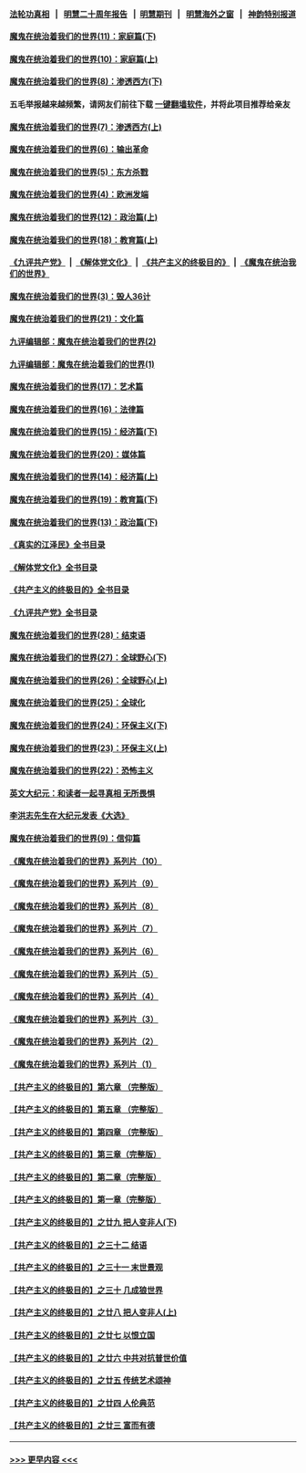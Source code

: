 #### [法轮功真相](https://github.com/gfw-breaker/truth/blob/master/README.md?t=0) &nbsp;&nbsp;|&nbsp;&nbsp; [明慧二十周年报告](https://github.com/gfw-breaker/mh-reports/blob/master/README.md?t=0) &nbsp;&nbsp;|&nbsp;&nbsp;[明慧期刊](https://github.com/gfw-breaker/mh-qikan) &nbsp;&nbsp;|&nbsp;&nbsp; [明慧海外之窗](https://github.com/gfw-breaker/mh-news/blob/master/README.md?t=0) &nbsp;&nbsp;|&nbsp;&nbsp; [神韵特别报道](https://github.com/gfw-breaker/mh-news/blob/master/shenyun.md?t=0)
#### [魔鬼在统治着我们的世界(11)：家庭篇(下)](../pages/nsc422/n10440961.md?t=01130043) 
#### [魔鬼在统治着我们的世界(10)：家庭篇(上)](../pages/nsc422/n10435448.md?t=01130043) 
#### [魔鬼在统治着我们的世界(8)：渗透西方(下)](../pages/nsc422/n10429603.md?t=01130043) 
#### 五毛举报越来越频繁，请网友们前往下载 [一键翻墙软件](https://github.com/gfw-breaker/ssr-accounts)，并将此项目推荐给亲友
#### [魔鬼在统治着我们的世界(7)：渗透西方(上)](../pages/nsc422/n10426013.md?t=01130043) 
#### [魔鬼在统治着我们的世界(6)：输出革命](../pages/nsc422/n10421536.md?t=01130043) 
#### [魔鬼在统治着我们的世界(5)：东方杀戮](../pages/nsc422/n10417707.md?t=01130043) 
#### [魔鬼在统治着我们的世界(4)：欧洲发端](../pages/nsc422/n10414890.md?t=01130043) 
#### [魔鬼在统治着我们的世界(12)：政治篇(上)](../pages/nsc422/n10444576.md?t=01130043) 
#### [魔鬼在统治着我们的世界(18)：教育篇(上)](../pages/nsc422/n10526970.md?t=01130043) 
#### [《九评共产党》](https://github.com/begood0513/9ping.md/blob/master/README.md) &nbsp;|&nbsp; [《解体党文化》](../../../../jtdwh.md/blob/master/README.md)  &nbsp;|&nbsp; [《共产主义的终极目的》](../../../../gczydzjmd.md/blob/master/README.md) &nbsp;|&nbsp; [《魔鬼在统治我们的世界》](../../../../mgztzwmdsj.md/blob/master/README.md) 
#### [魔鬼在统治着我们的世界(3)：毁人36计](../pages/nsc422/n10411583.md?t=01130043) 
#### [魔鬼在统治着我们的世界(21)：文化篇](../pages/nsc422/n10597706.md?t=01130043) 
#### [九评编辑部：魔鬼在统治着我们的世界(2)](../pages/nsc422/n10410036.md?t=01130043) 
#### [九评编辑部：魔鬼在统治着我们的世界(1)](../pages/nsc422/n10406825.md?t=01130043) 
#### [魔鬼在统治着我们的世界(17)：艺术篇](../pages/nsc422/n10499093.md?t=01130043) 
#### [魔鬼在统治着我们的世界(16)：法律篇](../pages/nsc422/n10485969.md?t=01130043) 
#### [魔鬼在统治着我们的世界(15)：经济篇(下)](../pages/nsc422/n10469975.md?t=01130043) 
#### [魔鬼在统治着我们的世界(20)：媒体篇](../pages/nsc422/n10586579.md?t=01130043) 
#### [魔鬼在统治着我们的世界(14)：经济篇(上)](../pages/nsc422/n10457370.md?t=01130043) 
#### [魔鬼在统治着我们的世界(19)：教育篇(下)](../pages/nsc422/n10564808.md?t=01130043) 
#### [魔鬼在统治着我们的世界(13)：政治篇(下)](../pages/nsc422/n10448270.md?t=01130043) 
#### [《真实的江泽民》全书目录](../pages/nsc422/n13721399.md?t=01130043) 
#### [《解体党文化》全书目录](../pages/nsc422/n13721157.md?t=01130043) 
#### [《共产主义的终极目的》全书目录](../pages/nsc422/n13721048.md?t=01130043) 
#### [《九评共产党》全书目录](../pages/nsc422/n13708085.md?t=01130043) 
#### [魔鬼在统治着我们的世界(28)：结束语](../pages/nsc422/n10936246.md?t=01130043) 
#### [魔鬼在统治着我们的世界(27)：全球野心(下)](../pages/nsc422/n10928319.md?t=01130043) 
#### [魔鬼在统治着我们的世界(26)：全球野心(上)](../pages/nsc422/n10900318.md?t=01130043) 
#### [魔鬼在统治着我们的世界(25)：全球化](../pages/nsc422/n10788205.md?t=01130043) 
#### [魔鬼在统治着我们的世界(24)：环保主义(下)](../pages/nsc422/n10695307.md?t=01130043) 
#### [魔鬼在统治着我们的世界(23)：环保主义(上)](../pages/nsc422/n10688613.md?t=01130043) 
#### [魔鬼在统治着我们的世界(22)：恐怖主义](../pages/nsc422/n10614727.md?t=01130043) 
#### [英文大纪元：和读者一起寻真相 无所畏惧](../pages/nsc422/n12542027.md?t=01130043) 
#### [李洪志先生在大纪元发表《大选》](../pages/nsc422/n12534746.md?t=01130043) 
#### [魔鬼在统治着我们的世界(9)：信仰篇](../pages/nsc422/n10432159.md?t=01130043) 
#### [《魔鬼在统治着我们的世界》系列片（10）](../pages/nsc422/n12292670.md?t=01130043) 
#### [《魔鬼在统治着我们的世界》系列片（9）](../pages/nsc422/n12290859.md?t=01130043) 
#### [《魔鬼在统治着我们的世界》系列片（8）](../pages/nsc422/n12287445.md?t=01130043) 
#### [《魔鬼在统治着我们的世界》系列片（7）](../pages/nsc422/n12283425.md?t=01130043) 
#### [《魔鬼在统治着我们的世界》系列片（6）](../pages/nsc422/n12282314.md?t=01130043) 
#### [《魔鬼在统治着我们的世界》系列片（5）](../pages/nsc422/n12281419.md?t=01130043) 
#### [《魔鬼在统治着我们的世界》系列片（4）](../pages/nsc422/n12274024.md?t=01130043) 
#### [《魔鬼在统治着我们的世界》系列片（3）](../pages/nsc422/n12271322.md?t=01130043) 
#### [《魔鬼在统治着我们的世界》系列片（2）](../pages/nsc422/n12269049.md?t=01130043) 
#### [《魔鬼在统治着我们的世界》系列片（1）](../pages/nsc422/n12267575.md?t=01130043) 
#### [【共产主义的终极目的】第六章 （完整版）](../pages/nsc422/n11428913.md?t=01130043) 
#### [【共产主义的终极目的】第五章 （完整版）](../pages/nsc422/n11428912.md?t=01130043) 
#### [【共产主义的终极目的】第四章 （完整版）](../pages/nsc422/n11428907.md?t=01130043) 
#### [【共产主义的终极目的】第三章（完整版）](../pages/nsc422/n11428848.md?t=01130043) 
#### [【共产主义的终极目的】第二章（完整版）](../pages/nsc422/n11428831.md?t=01130043) 
#### [【共产主义的终极目的】第一章（完整版）](../pages/nsc422/n11417651.md?t=01130043) 
#### [【共产主义的终极目的】之廿九 把人变非人(下)](../pages/nsc422/n11344140.md?t=01130043) 
#### [【共产主义的终极目的】之三十二 结语](../pages/nsc422/n11360535.md?t=01130043) 
#### [【共产主义的终极目的】之三十一 末世景观](../pages/nsc422/n11351129.md?t=01130043) 
#### [【共产主义的终极目的】之三十 几成狼世界](../pages/nsc422/n11348280.md?t=01130043) 
#### [【共产主义的终极目的】之廿八 把人变非人(上)](../pages/nsc422/n11340492.md?t=01130043) 
#### [【共产主义的终极目的】之廿七 以恨立国](../pages/nsc422/n11336944.md?t=01130043) 
#### [【共产主义的终极目的】之廿六 中共对抗普世价值](../pages/nsc422/n11324785.md?t=01130043) 
#### [【共产主义的终极目的】之廿五 传统艺术颂神](../pages/nsc422/n11296396.md?t=01130043) 
#### [【共产主义的终极目的】之廿四 人伦典范](../pages/nsc422/n11296397.md?t=01130043) 
#### [【共产主义的终极目的】之廿三 富而有德](../pages/nsc422/n11283598.md?t=01130043) 

----
#### [ >>> 更早内容 <<< ](../indexes/nsc422-earlier.md)
